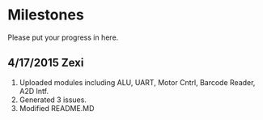 # Milestones
Please put your progress in here.

## 4/17/2015 Zexi
1. Uploaded modules including ALU, UART, Motor Cntrl, Barcode Reader, A2D Intf.
2. Generated 3 issues.
3. Modified README.MD


